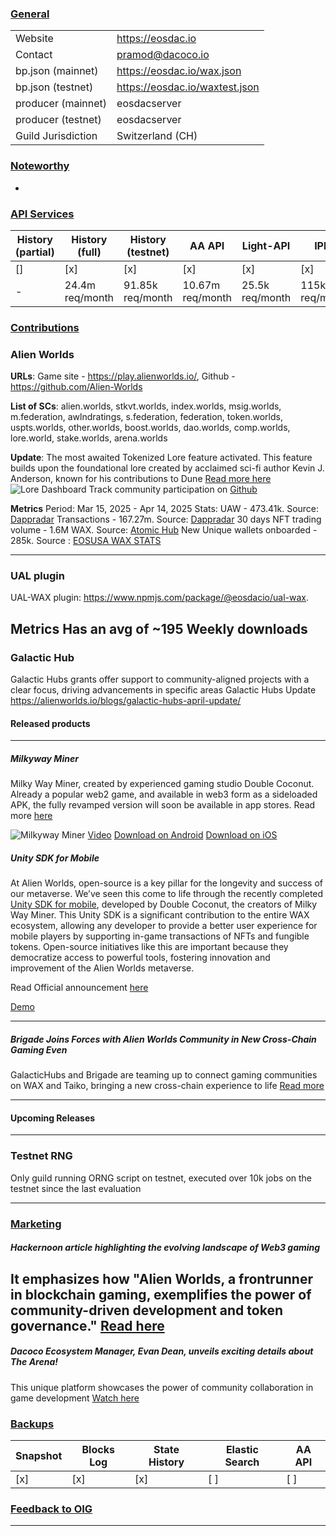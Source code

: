### <ins>General</ins>

|  |  |
| --- | --- |
| Website | https://eosdac.io |
| Contact | pramod@dacoco.io |
| bp.json (mainnet) | https://eosdac.io/wax.json |
| bp.json (testnet) | https://eosdac.io/waxtest.json |
| producer (mainnet) | eosdacserver |
| producer (testnet) | eosdacserver |
| Guild Jurisdiction |  Switzerland (CH) |

### <ins>Noteworthy</ins>
- 

### <ins>API Services</ins>

| History (partial) | History (full) | History (testnet) | AA API | Light-API  | IPFS |
|--------|--------|--------|--------|--------|--------|
| [] | [x] | [x] | [x] | [x] | [x] |  [x] |
| - | 24.4m req/month | 91.85k req/month | 10.67m req/month | 25.5k req/month |  115k req/month |


### <ins>Contributions</ins>

### Alien Worlds

**URLs**: Game site - https://play.alienworlds.io/, Github - https://github.com/Alien-Worlds

**List of SCs**: alien.worlds, stkvt.worlds, index.worlds, msig.worlds, m.federation, awlndratings, s.federation, federation, token.worlds, uspts.worlds, other.worlds, boost.worlds, dao.worlds, comp.worlds, lore.world, stake.worlds, arena.worlds

**Update**: 
The most awaited Tokenized Lore feature activated. This feature builds upon the foundational lore created by acclaimed sci-fi author Kevin J. Anderson, known for his contributions to Dune [Read more here](https://alienworlds.io/blogs/tokenized-lore-now-live-shape-the-alien-worlds-universe/)
![Lore Dashboard](https://i.imgur.com/RLmG90U.png)
Track community participation on [Github](https://github.com/Alien-Worlds/the-lore/pulls?q=is%3Apr+is%3Aclosed)

**Metrics**
Period: Mar 15, 2025 - Apr 14, 2025
Stats: 
UAW - 473.41k. Source: [Dappradar](https://dappradar.com/dapp/alien-worlds/?range-ds=30d)
Transactions - 167.27m. Source: [Dappradar](https://dappradar.com/dapp/alien-worlds/?range-ds=30d)
30 days NFT trading volume - 1.6M WAX. Source: [Atomic Hub](https://atomichub.io/explorer/collection/wax-mainnet/alien.worlds)
New Unique wallets onboarded - 285k. Source : [EOSUSA WAX STATS](https://wax.stats.eosusa.news/d/IDpsWwxGz/alienworlds-active-miners?orgId=1&from=now-30d&to=now&refresh=1m&fullscreen&panelId=28)


---
### UAL plugin
UAL-WAX plugin: https://www.npmjs.com/package/@eosdacio/ual-wax. 

**Metrics**
Has an avg of ~195 Weekly downloads
---
### Galactic Hub
Galactic Hubs grants offer support to community-aligned projects with a clear focus, driving advancements in specific areas
Galactic Hubs Update https://alienworlds.io/blogs/galactic-hubs-april-update/

#### Released products
---

##### Milkyway  Miner
Milky Way Miner, created by experienced gaming studio Double Coconut. Already a popular web2 game, and available in web3 form as a sideloaded APK, the fully revamped version will soon be available in app stores. Read more [here](https://alienworlds.io/blogs/mining-masterclass-game-developer-david-fox-on-bringing-milky-way-miner-to-alien-worlds/)

![Milkyway Miner](https://alienworlds-media-bucket.s3.eu-central-1.amazonaws.com/doublecoconut2_f03179a5bb.png)
[Video](https://www.youtube.com/shorts/6ShSCMRY8fk) 
[Download on Android](https://play.google.com/store/apps/details?id=com.rogue.mwm) [Download on iOS](https://apps.apple.com/us/app/milky-way-miner-alien-worlds/id6651823428)
##### Unity SDK for Mobile
At Alien Worlds, open-source is a key pillar for the longevity and success of our metaverse. We’ve seen this come to life through the recently completed [Unity SDK for mobile](https://github.com/double-coconut/coconut-wax/tree/master), developed by Double Coconut, the creators of Milky Way Miner. This Unity SDK is a significant contribution to the entire WAX ecosystem, allowing any developer to provide a better user experience for mobile players by supporting in-game transactions of NFTs and fungible tokens. Open-source initiatives like this are important because they democratize access to powerful tools, fostering innovation and improvement of the Alien Worlds metaverse. 

Read Official announcement [here](https://blog.doublecoconut.com/2024/03/26/wax-sdk/)

[Demo](https://www.dropbox.com/scl/fi/psdh88nebqjac4lkmt7qn/CoconutWax_Sample.mp4?rlkey=f9ul1vsjyua5js5hlqma30udf&e=4&dl=0)

---
##### Brigade Joins Forces with Alien Worlds Community in New Cross-Chain Gaming Even
GalacticHubs and Brigade are teaming up to connect gaming communities on WAX and Taiko, bringing a new cross-chain experience to life
[Read more](https://medium.com/@taco.wax/alien-worlds-brigade-taiko-b437b288822d)

---

#### Upcoming Releases

---
### Testnet RNG
Only guild running ORNG script on testnet, executed over 10k jobs on the testnet since the last evaluation

---
### <ins>Marketing</ins>

##### Hackernoon article highlighting the evolving landscape of Web3 gaming
It emphasizes how "Alien Worlds, a frontrunner in blockchain gaming, exemplifies the power of community-driven development and token governance."
[Read here](https://hackernoon.com/ignore-the-noise-web3-gaming-is-making-real-progress)
---

##### Dacoco Ecosystem Manager, Evan Dean, unveils exciting details about The Arena!
This unique platform showcases the power of community collaboration in game development
[Watch here](https://www.youtube.com/shorts/fJiSTISFJ-w)



### <ins>Backups </ins>

| Snapshot | Blocks Log | State History | Elastic Search | AA API |
|--------|--------|--------|--------|--------|
| [x] | [x] | [x] | [ ] | [ ] |

### <ins>Feedback to OIG</ins>


----
